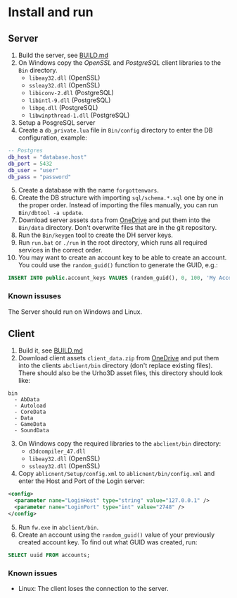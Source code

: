 # Install and run

## Server

1. Build the server, see [BUILD.md](BUILD.md)
2. On Windows copy the *OpenSSL* and *PostgreSQL* client libraries to the `Bin` directory.
    * `libeay32.dll` (OpenSSL)
    * `ssleay32.dll` (OpenSSL)
    * `libiconv-2.dll` (PostgreSQL)
    * `libintl-9.dll` (PostgreSQL)
    * `libpq.dll` (PostgreSQL)
    * `libwinpthread-1.dll` (PostgreSQL)
3. Setup a PosgreSQL server
4. Create a `db_private.lua` file in `Bin/config` directory to enter the DB configuration, example:
~~~lua
-- Postgres
db_host = "database.host"
db_port = 5432
db_user = "user"
db_pass = "password"
~~~
5. Create a database with the name `forgottenwars`.
6. Create the DB structure with importing `sql/schema.*.sql` one by one in the proper order. Instead of importing the files manually, you can run `Bin/dbtool -a update`.
7. Download server assets `data` from [OneDrive](https://1drv.ms/f/s!Ajy_fJI3BLBobOAOXZ47wtBgdBg) and put them into the `Bin/data` directory. Don't overwrite files that are in the git repository.
8. Run the `Bin/keygen` tool to create the DH server keys.
9. Run `run.bat` or `./run` in the root directory, which runs all required services in the correct order.
10. You may want to create an account key to be able to create an account. You could use the `random_guid()` function to generate the GUID, e.g.:
~~~sql
INSERT INTO public.account_keys VALUES (random_guid(), 0, 100, 'My Account Key', 2, 1, '');
~~~

### Known issuses

The Server should run on Windows and Linux.

## Client

1. Build it, see [BUILD.md](BUILD.md)
2. Download client assets `client_data.zip` from [OneDrive](https://1drv.ms/f/s!Ajy_fJI3BLBobOAOXZ47wtBgdBg) and put them into the clients `abclient/bin` directory (don't replace existing files). There should also be the Urho3D asset files, this directory should look like:
~~~plain
bin
  - AbData
  - Autoload
  - CoreData
  - Data
  - GameData
  - SoundData
~~~
3. On Windows copy the required libraries to the `abclient/bin` directory:
    * `d3dcompiler_47.dll`
    * `libeay32.dll` (OpenSSL)
    * `ssleay32.dll` (OpenSSL)
4. Copy `ablicnent/Setup/config.xml` to `ablicnent/bin/config.xml` and enter the Host and Port of the Login server:
~~~xml
<config>
  <parameter name="LoginHost" type="string" value="127.0.0.1" />
  <parameter name="LoginPort" type="int" value="2748" />
</config>
~~~
5. Run `fw.exe` in `abclient/bin`.
6. Create an account using the `random_guid()` value of your previously created account key. To find out what GUID was created, run:
~~~sql
SELECT uuid FROM accounts;
~~~

### Known issues

* Linux: The client loses the connection to the server.
